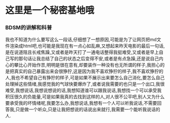 # 这里是一个秘密基地哦

### BDSM的讲解和科普  

我也不知道为什么要写这么一段话,仔细想了一想原因,可能是为了让网页把md文件渲染成html吧,也可能是我现在有一点心如乱麻,又想起来昨天电影的最后一句话,是在说道阻且长戒焦躁,又或者是昨天打了一通电话整得我挺难受,又或者是早上自己写的那句话让我总结了自己的状态之后变得不安,或者是有点急躁,还是说自己内心的攀比心开始作祟,明明是很在意有,却要装作一种没有也无所谓的样子,我担心的是把真实的自己暴露出来会很狰狞,这是因为我不喜欢狰狞的样子,我不喜欢狰狞的人,我也不希望自己有狰狞的样子,可是如果不展示出来要怎么自己消化,要怎么自己处理掉这些情绪,我感觉我的气球快要爆炸了,或者说我需要的也只是一个出口,我很难受,我想说话,我想说想说的话,我想知道谁可以跟我说话,我想找一个可以承受我积压很久的负能量,可是如果我真的去找到这样的人,对人很不公平吧,别人又为什么要承受我的坏情绪呢,我要怎么办,我想说话,我想有一个人可以听我说话,不需要回答我,只是做一个听众,只是让我把想说的话说出来就行,我需要一个能听我说话的人.  


